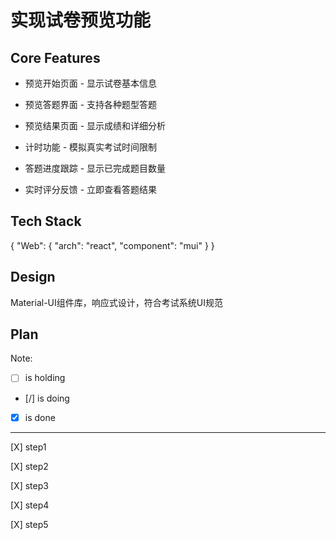 # 实现试卷预览功能

## Core Features

- 预览开始页面 - 显示试卷基本信息

- 预览答题界面 - 支持各种题型答题

- 预览结果页面 - 显示成绩和详细分析

- 计时功能 - 模拟真实考试时间限制

- 答题进度跟踪 - 显示已完成题目数量

- 实时评分反馈 - 立即查看答题结果

## Tech Stack

{
  "Web": {
    "arch": "react",
    "component": "mui"
  }
}

## Design

Material-UI组件库，响应式设计，符合考试系统UI规范

## Plan

Note: 

- [ ] is holding
- [/] is doing
- [X] is done

---

[X] step1

[X] step2

[X] step3

[X] step4

[X] step5
